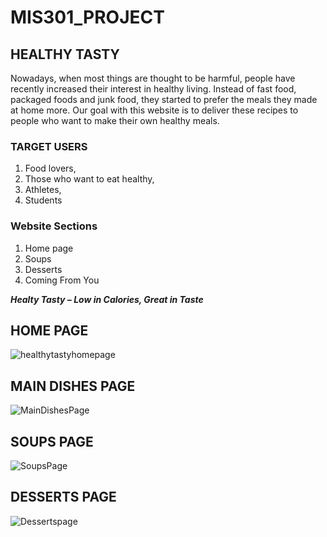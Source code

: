 # MIS301_PROJECT

## HEALTHY TASTY

Nowadays, when most things are thought to be harmful, people have recently increased their interest in healthy living. Instead of fast food, packaged foods and junk food, they started to prefer the meals they made at home more. Our goal with this website is to deliver these recipes to people who want to make their own healthy meals.

### TARGET USERS
1. Food lovers,
2. Those who want to eat healthy,
3. Athletes,
4. Students

### Website Sections
1. Home page
2. Soups
3. Desserts
4. Coming From You

***Healty Tasty  – Low  in Calories, Great in Taste***


## HOME PAGE 
![healthytastyhomepage](https://user-images.githubusercontent.com/83623538/123527122-8f99ac80-d6e5-11eb-8b58-dfc7c876535c.png)

## MAIN DISHES PAGE
![MainDishesPage](https://user-images.githubusercontent.com/83623538/123527336-39c60400-d6e7-11eb-9f50-c7917196510f.png)

## SOUPS PAGE
![SoupsPage](https://user-images.githubusercontent.com/83623538/123527354-5feba400-d6e7-11eb-8c58-ee08453eaeee.png)

## DESSERTS PAGE
![Dessertspage](https://user-images.githubusercontent.com/83623538/123527365-785bbe80-d6e7-11eb-9adf-7bb5c265e7f0.png)










